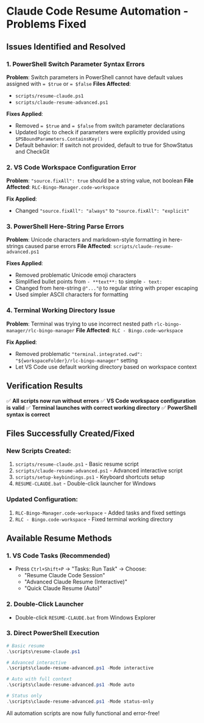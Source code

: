 # Claude Code Resume Automation - Problems Fixed

## Issues Identified and Resolved

### 1. **PowerShell Switch Parameter Syntax Errors**
**Problem**: Switch parameters in PowerShell cannot have default values assigned with `= $true` or `= $false`
**Files Affected**:
- `scripts/resume-claude.ps1` 
- `scripts/claude-resume-advanced.ps1`

**Fixes Applied**:
- Removed `= $true` and `= $false` from switch parameter declarations
- Updated logic to check if parameters were explicitly provided using `$PSBoundParameters.ContainsKey()`
- Default behavior: If switch not provided, default to true for ShowStatus and CheckGit

### 2. **VS Code Workspace Configuration Error**
**Problem**: `"source.fixAll": true` should be a string value, not boolean
**File Affected**: `RLC-Bingo-Manager.code-workspace`

**Fix Applied**:
- Changed `"source.fixAll": "always"` to `"source.fixAll": "explicit"`

### 3. **PowerShell Here-String Parse Errors**
**Problem**: Unicode characters and markdown-style formatting in here-strings caused parse errors
**File Affected**: `scripts/claude-resume-advanced.ps1`

**Fixes Applied**:
- Removed problematic Unicode emoji characters
- Simplified bullet points from `- **text**:` to simple `- text:`
- Changed from here-string `@"..."@` to regular string with proper escaping
- Used simpler ASCII characters for formatting

### 4. **Terminal Working Directory Issue**
**Problem**: Terminal was trying to use incorrect nested path `rlc-bingo-manager/rlc-bingo-manager`
**File Affected**: `RLC - Bingo.code-workspace`

**Fix Applied**:
- Removed problematic `"terminal.integrated.cwd": "${workspaceFolder}/rlc-bingo-manager"` setting
- Let VS Code use default working directory based on workspace context

## Verification Results

✅ **All scripts now run without errors**
✅ **VS Code workspace configuration is valid**
✅ **Terminal launches with correct working directory**
✅ **PowerShell syntax is correct**

## Files Successfully Created/Fixed

### New Scripts Created:
1. `scripts/resume-claude.ps1` - Basic resume script
2. `scripts/claude-resume-advanced.ps1` - Advanced interactive script  
3. `scripts/setup-keybindings.ps1` - Keyboard shortcuts setup
4. `RESUME-CLAUDE.bat` - Double-click launcher for Windows

### Updated Configuration:
1. `RLC-Bingo-Manager.code-workspace` - Added tasks and fixed settings
2. `RLC - Bingo.code-workspace` - Fixed terminal working directory

## Available Resume Methods

### 1. **VS Code Tasks** (Recommended)
- Press `Ctrl+Shift+P` → "Tasks: Run Task" → Choose:
  - "Resume Claude Code Session" 
  - "Advanced Claude Resume (Interactive)"
  - "Quick Claude Resume (Auto)"

### 2. **Double-Click Launcher**
- Double-click `RESUME-CLAUDE.bat` from Windows Explorer

### 3. **Direct PowerShell Execution**
```powershell
# Basic resume
.\scripts\resume-claude.ps1

# Advanced interactive
.\scripts\claude-resume-advanced.ps1 -Mode interactive

# Auto with full context  
.\scripts\claude-resume-advanced.ps1 -Mode auto

# Status only
.\scripts\claude-resume-advanced.ps1 -Mode status-only
```

All automation scripts are now fully functional and error-free!